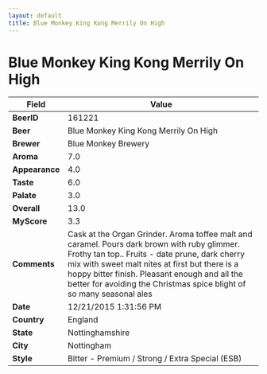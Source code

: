 ```yaml
---
layout: default
title: Blue Monkey King Kong Merrily On High
---
```


# Blue Monkey King Kong Merrily On High

| Field         | Value     |
|---------------|-----------|
| **BeerID** | 161221 |
| **Beer** | Blue Monkey King Kong Merrily On High |
| **Brewer** | Blue Monkey Brewery |
| **Aroma** | 7.0 |
| **Appearance** | 4.0 |
| **Taste** | 6.0 |
| **Palate** | 3.0 |
| **Overall** | 13.0 |
| **MyScore** | 3.3 |
| **Comments** | Cask at the Organ Grinder. Aroma toffee malt and caramel. Pours dark brown with ruby glimmer. Frothy tan top.. Fruits - date prune, dark cherry mix with sweet malt nites at first but there is a hoppy bitter finish. Pleasant enough and all the better for avoiding the Christmas spice blight of so many seasonal ales |
| **Date** | 12/21/2015 1:31:56 PM |
| **Country** | England |
| **State** | Nottinghamshire |
| **City** | Nottingham |
| **Style** | Bitter - Premium / Strong / Extra Special (ESB) |
